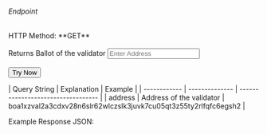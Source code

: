 <h6>Endpoint</h6>

<p id="endpoint"></p>
HTTP Method: **GET**
<br/>
<br/>
Returns Ballot of the validator
<input class="md-input" placeholder="Enter Address" id="address"></input><br/><br/>
<button class="md-button" onclick="tryNow()">Try Now</button>
<script>
   document.getElementById("endpoint").innerHTML =`https://dev-stoa-boascan.bosagora.com/validator/ballot/${document.getElementById("address").value ||"boa1xrval7gwhjz4k9raqukcnv2n4rl4fxt74m2y9eay6l5mqdf4gntnzhhscrh"}`
    function tryNow(){
        document.getElementById("showResult").innerHTML =""
        document.getElementById("endpoint").innerHTML =""
        fetch(`https://dev-stoa-boascan.bosagora.com/validator/ballot/${document.getElementById("address").value ||"boa1xrval7gwhjz4k9raqukcnv2n4rl4fxt74m2y9eay6l5mqdf4gntnzhhscrh"}`).then((res) => {
            res.json().then((res) => {
                document.getElementById("showResult").innerHTML = JSON.stringify(res)
                document.getElementById("endpoint").innerHTML =`https://dev-stoa-boascan.bosagora.com/validator/ballot/${document.getElementById("address").value ||"boa1xrval7gwhjz4k9raqukcnv2n4rl4fxt74m2y9eay6l5mqdf4gntnzhhscrh"}`
                })
        }).catch((err) => {
            console.log(err)
        })
    }
</script>
<p id="showResult"></p>
| Query String | Explanation    | Example                            |
| ------------ | -------------- | ---------------------------------- |
| address      | Address of the validator | boa1xzval2a3cdxv28n6slr62wlczslk3juvk7cu05qt3z55ty2rlfqfc6egsh2 |

Example Response JSON:<br/>

